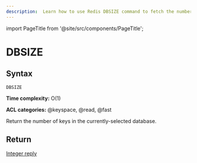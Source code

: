 ```yaml
---
description:  Learn how to use Redis DBSIZE command to fetch the number of keys in the current database.
---
```


import PageTitle from '@site/src/components/PageTitle';

# DBSIZE

<PageTitle title="Redis DBSIZE Command (Documentation) | Dragonfly" />

## Syntax

    DBSIZE 

**Time complexity:** O(1)

**ACL categories:** @keyspace, @read, @fast

Return the number of keys in the currently-selected database.

## Return

[Integer reply](https://redis.io/docs/latest/develop/reference/protocol-spec/#integers)
